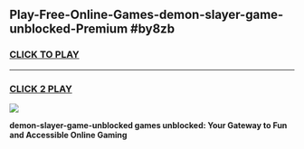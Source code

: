 
## Play-Free-Online-Games-demon-slayer-game-unblocked-Premium #by8zb
<h3>
<a href="https://premium.freeplayer.one?title=demon-slayer-game-unblocked&ref=8M">CLICK TO PLAY</a></h3>
<hr>

<h3>
<a href="https://premium.freeplayer.one?title=demon-slayer-game-unblocked&ref=8M">CLICK 2 PLAY</a>
  
</h3>

<a href="https://premium.freeplayer.one?title=demon-slayer-game-unblocked&ref=8M"><img src="https://clearcache.store/games.png"></a>


**demon-slayer-game-unblocked games unblocked: Your Gateway to Fun and Accessible Online Gaming**
